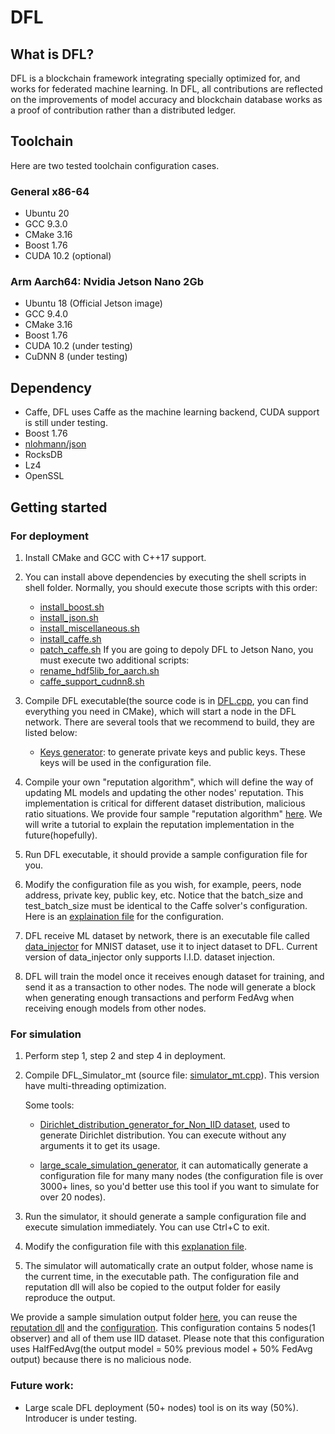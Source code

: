 # DFL

## What is DFL?
DFL is a blockchain framework integrating specially optimized for, and works for federated machine learning. In DFL, all contributions are reflected on the improvements of model accuracy and blockchain database works as a proof of contribution rather than a distributed ledger.

## Toolchain
Here are two tested toolchain configuration cases.
### General x86-64
- Ubuntu 20
- GCC 9.3.0
- CMake 3.16
- Boost 1.76
- CUDA 10.2 (optional)

### Arm Aarch64: Nvidia Jetson Nano 2Gb
- Ubuntu 18 (Official Jetson image)
- GCC 9.4.0
- CMake 3.16
- Boost 1.76
- CUDA 10.2 (under testing)
- CuDNN 8 (under testing)

## Dependency

- Caffe, DFL uses Caffe as the machine learning backend, CUDA support is still under testing.
- Boost 1.76
- [nlohmann/json](https://github.com/nlohmann/json)
- RocksDB
- Lz4
- OpenSSL

## Getting started

### For deployment

1. Install CMake and GCC with C++17 support.
2. You can install above dependencies by executing the shell scripts in shell folder. Normally, you should execute those scripts with this order:
	- [install_boost.sh](https://github.com/twoentartian/DFL/blob/main/shell/install_boost.sh)
	- [install_json.sh](https://github.com/twoentartian/DFL/blob/main/shell/install_json.sh)
	- [install_miscellaneous.sh](https://github.com/twoentartian/DFL/blob/main/shell/install_miscellaneous.sh)
	- [install_caffe.sh](https://github.com/twoentartian/DFL/blob/main/shell/install_caffe.sh)
	- [patch_caffe.sh]()
	If you are going to depoly DFL to Jetson Nano, you must execute two additional scripts:
	-   [rename_hdf5lib_for_aarch.sh](https://github.com/twoentartian/DFL/blob/main/shell/rename_hdf5lib_for_aarch.sh)
	-   [caffe_support_cudnn8.sh](https://github.com/twoentartian/DFL/blob/main/shell/caffe_support_cudnn8.sh)
3. Compile DFL executable(the source code is in [DFL.cpp](https://github.com/twoentartian/DFL/blob/main/bin/DFL/DFL.cpp), you can find everything you need in CMake), which will start a node in the DFL network. There are several tools that we recommend to build, they are listed below:

	- [Keys generator](https://github.com/twoentartian/DFL/blob/main/bin/tool/generate_node_address.cpp): to generate private keys and public keys. These keys will be used in the configuration file.

4. Compile your own "reputation algorithm", which will define the way of updating ML models and updating the other nodes' reputation. This implementation is critical for different dataset distribution, malicious ratio situations. We provide four sample "reputation algorithm" [here](https://github.com/twoentartian/DFL/tree/main/bin/reputation_sdk/sample). We will write a tutorial to explain the reputation implementation in the future(hopefully).

5. Run DFL executable, it should provide a sample configuration file for you.

6. Modify the configuration file as you wish, for example, peers, node address, private key, public key, etc. Notice that the batch_size and test_batch_size must be identical to the Caffe solver's configuration. Here is an [explaination file](https://github.com/twoentartian/DFL/blob/main/readme/config.json.txt) for the configuration.

7. DFL receive ML dataset by network, there is an executable file called [data_injector](https://github.com/twoentartian/DFL/blob/main/bin/data_injector/mnist_data_injector.cpp) for MNIST dataset, use it to inject dataset to DFL. Current version of data_injector only supports I.I.D. dataset injection.

8. DFL will train the model once it receives enough dataset for training, and send it as a transaction to other nodes. The node will generate a block when generating enough transactions and perform FedAvg when receiving enough models from other nodes.

### For simulation

1. Perform step 1, step 2 and step 4 in deployment.

2. Compile DFL_Simulator_mt (source file: [simulator_mt.cpp](https://github.com/twoentartian/DFL/blob/main/bin/simulation/simulator_mt.cpp)). This version have multi-threading optimization.

   Some tools:
   - [Dirichlet_distribution_generator_for_Non_IID dataset](https://github.com/twoentartian/DFL/blob/main/bin/tool/dirichlet_distribution_config_generator.cpp), used to generate Dirichlet distribution. You can execute without any arguments it to get its usage. 

   - [large_scale_simulation_generator](https://github.com/twoentartian/DFL/blob/main/bin/tool/large_scale_simulation_generator.cpp), it can automatically generate a configuration file for many many nodes (the configuration file is over 3000+ lines, so you'd better use this tool if you want to simulate for over 20 nodes).

3. Run the simulator, it should generate a sample configuration file and execute simulation immediately. You can use Ctrl+C to exit.

4. Modify the configuration file with this [explanation file](https://github.com/twoentartian/DFL/blob/main/readme/simulator_config.json.txt).

5. The simulator will automatically crate an output folder, whose name is the current time, in the executable path. The configuration file and reputation dll will also be copied to the output folder for easily reproduce the output.

We provide a sample simulation output folder [here](https://github.com/twoentartian/DFL/tree/main/readme/sample_simulation_result), you can reuse the [reputation dll](https://github.com/twoentartian/DFL/blob/main/readme/sample_simulation_result/libreputation_HalfFedAvg.so)  and the [configuration](https://github.com/twoentartian/DFL/blob/main/readme/sample_simulation_result/simulator_config.json). This configuration contains 5 nodes(1 observer) and all of them use IID dataset. Please note that this configuration uses HalfFedAvg(the output model = 50% previous model + 50% FedAvg output) because there is no malicious node.



### Future work:

- Large scale DFL deployment (50+ nodes) tool is on its way (50%). Introducer is under testing.
